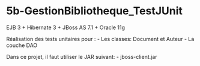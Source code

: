 # 5b-GestionBibliotheque_TestJUnit
EJB 3 + Hibernate 3 + JBoss AS 7.1 + Oracle 11g

Réalisation des tests unitaires pour : 
    - Les classes: Document et Auteur
    - La couche DAO
    
Dans ce projet, il faut utiliser le JAR suivant:
    - jboss-client.jar
